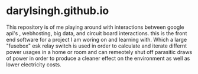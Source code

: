 # darylsingh.github.io
This repository is of me playing around with interactions between google api's , webhosting, big data, and circuit board interactions. 
this is the front end software for a project I am woring on and learning with.
Which a large "fusebox" esk relay switch is used in order to calculate and iterate differnt power usages in a home or room 
and can remeotely shut off parasitic draws of power in order to produce a cleaner effect on the environment 
as well as lower electricity costs.
